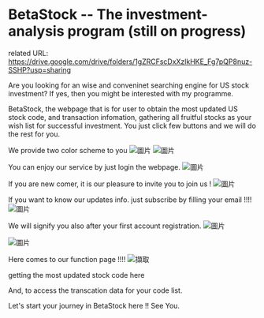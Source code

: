 # BetaStock -- The investment-analysis program (still on progress)

related URL: https://drive.google.com/drive/folders/1gZRCFscDxXzlkHKE_Fg7pQP8nuz-SSHP?usp=sharing

Are you looking for an wise and conveninet searching engine for US stock investment? If yes, then you might be interested with my programme.

BetaStock, the webpage that is for user to obtain the most updated US stock code, and transaction infomation, gathering all fruitful stocks as your wish list for successful investment. You just click few buttons and we will do the rest for you.

We provide two color scheme to you
![圖片](https://user-images.githubusercontent.com/79691025/159280958-f9979e78-aa0f-495b-8ebe-039f04a7f46c.png)
![圖片](https://user-images.githubusercontent.com/79691025/159281014-073d1e45-d226-499c-b45c-9ce99a6cab44.png)

You can enjoy our service by just login the webpage.
![圖片](https://user-images.githubusercontent.com/79691025/159281072-17893d9f-9cc5-47b1-bdfe-3bdcd7af7378.png)

If you are new comer, it is our pleasure to invite you to join us !
![圖片](https://user-images.githubusercontent.com/79691025/159281757-08f1f7e7-ce4e-472f-8594-df4f53203e20.png)

If you want to know our updates info. just subscribe by filling your email !!!! 
![圖片](https://user-images.githubusercontent.com/79691025/159283155-a61aa666-191c-4f8d-a45c-9f5589942242.png)

We will signify you also after your first account registration.
![圖片](https://user-images.githubusercontent.com/79691025/159283448-1fcb775a-57fb-4792-952b-eda990cdc411.png)


![圖片](https://user-images.githubusercontent.com/79691025/159283602-94a79ece-925f-4f5a-b67b-3cdb51feab17.png)

Here comes to our function page !!!!
![擷取](https://user-images.githubusercontent.com/79691025/161429721-fb8a8d91-3d0d-4f80-8034-b731e18db3d0.PNG)


getting the most updated stock code here


And, to access the transcation data for your code list.


Let's start your journey in BetaStock here !! See You.
